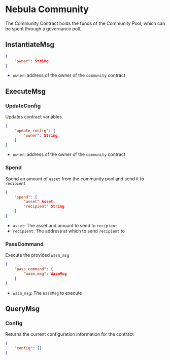 # Nebula Community

The Community Contract holds the funds of the Community Pool, which can be spent through a governance poll. 

## InstantiateMsg

```json
{
    "owner": String
}
```

- `owner`: address of the owner of the `community` contract

## ExecuteMsg

### UpdateConfig

Updates contract variables

```json
{
    "update_config": {
        "owner": String
    }
}
```

- `owner`: address of the owner of the `community` contract

### Spend

Spend an amount of `asset` from the community pool and send it to `recipient`

```json
{
    "spend": {
        "asset" Asset,
        "recipient" String
    }
}
```

- `asset`: The asset and amount to send to `recipient`
- `recipient`: The address at which to send `recipient` to

### PassCommand

Execute the provided `wasm_msg`

```json
{
    "pass_command": {
        "wasm_msg": WasmMsg
    }
}
```

- `wasm_msg`: The `WasmMsg` to execute

## QueryMsg

### Config

Returns the current configuration information for the contract

```json
{
    "config": {}
}
```